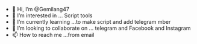 - 👋 Hi, I’m @Gemilang47
- 👀 I’m interested in ... Script tools
- 🌱 I’m currently learning ...to make script and add telegram mber
- 💞️ I’m looking to collaborate on ... telegram and Facebook and Instagram
- 📫 How to reach me ...from email


<!---
Gemilang47/Gemilang47 is a ✨ special ✨ repository because its `README.md` (this file) appears on your GitHub profile.
You can click the Preview link to take a look at your changes.
--->
